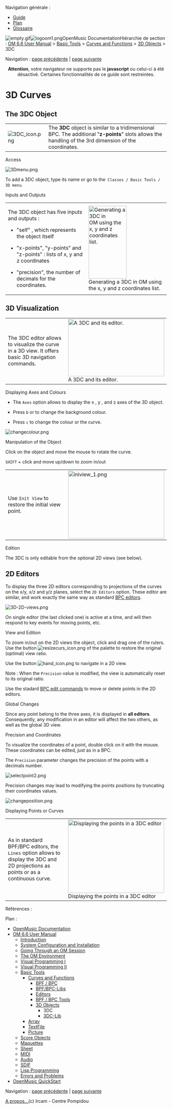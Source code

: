 <div id="tplf" class="tplPage">

<div id="tplh">

<span class="hidden">Navigation générale : </span>

  - [<span>Guide</span>](OM-Documentation.md)
  - [<span>Plan</span>](OM-Documentation_1.md)
  - [<span>Glossaire</span>](OM-Documentation_2.md)

</div>

<div id="tplt">

![empty.gif](../tplRes/page/empty.gif)![logoom1.png](../res/logoom1.png)<span class="tplTi">OpenMusic
Documentation</span><span class="sw_outStack_navRoot"><span class="hidden">Hiérarchie
de section : </span>[<span>OM 6.6 User
Manual</span>](OM-User-Manual.md)<span class="stkSep"> \>
</span>[<span>Basic Tools</span>](BasicObjects.md)<span class="stkSep">
\> </span>[<span>Curves and
Functions</span>](CurvesAndFunctions.md)<span class="stkSep"> \>
</span>[<span>3D Objects</span>](3D.md)<span class="stkSep"> \>
</span><span class="stkSel_yes"><span>3DC</span></span></span>

</div>

<div class="tplNav">

<span class="hidden">Navigation : </span>[<span>page
précédente</span>](3D.md "page précédente(3D Objects)")<span class="hidden">
| </span>[<span>page
suivante</span>](3DC-Lib.md "page suivante(3DC-Lib)")

</div>

<div id="tplc" class="tplc_out_yes">

<div style="text-align: center;">

**Attention**, votre navigateur ne supporte pas le **javascript** ou
celui-ci à été désactivé. Certaines fonctionnalités de ce guide sont
restreintes.

</div>

<div class="headCo">

# <span>3D Curves</span>

<div class="headCo_co">

<div>

<div class="part">

## <span>The 3DC Object</span>

<div class="part_co">

<div class="infobloc">

<div class="txt">

|                                                                           |                                                                                                                                                         |
| ------------------------------------------------------------------------- | ------------------------------------------------------------------------------------------------------------------------------------------------------- |
| <span class="iconButton_tim">![3DC\_icon.png](../res/3DC_icon.png)</span> | The **3DC** object is similar to a tridimensional BPC. The additional "**z-points**" slots allows the handling of the 3rd dimension of the coordinates. |

</div>

</div>

<div class="infobloc">

<div class="infobloc_ti">

<span>Access</span>

</div>

<div class="caption">

<div class="caption_co">

![3Dmenu.png](../res/3Dmenu.png)

</div>

</div>

<div class="txt">

To add a 3DC object, type its name or go to the`  Classes / Basic Tools
/ 3D menu `.

</div>

</div>

<div class="infobloc">

<div class="infobloc_ti">

<span>Inputs and Outputs</span>

</div>

<div class="txtRes">

<table>
<colgroup>
<col style="width: 50%" />
<col style="width: 50%" />
</colgroup>
<tbody>
<tr class="odd">
<td><div class="dk_txtRes_txt txt">
<p>The 3DC object has five inputs and outputs :</p>
<ul>
<li><p>"self" , which represents the object itself</p></li>
<li><p>"x-points", "y-points" and "z-points" : lists of x, y and z coordinates</p></li>
<li><p>"precision", the number of decimals for the coordinates.</p></li>
</ul>
</div></td>
<td><div class="caption">
<div class="caption_co">
<img src="../res/3DC-PATCH.png" width="119" height="227" alt="Generating a 3DC in OM using the x, y and z coordinates list." />
</div>
<div class="caption_ti">
Generating a 3DC in OM using the x, y and z coordinates list.
</div>
</div></td>
</tr>
</tbody>
</table>

</div>

</div>

</div>

</div>

<div class="part">

## <span>3D Visualization</span>

<div class="part_co">

<div class="infobloc">

<div class="txtRes">

<table>
<colgroup>
<col style="width: 50%" />
<col style="width: 50%" />
</colgroup>
<tbody>
<tr class="odd">
<td><div class="dk_txtRes_txt txt">
<p>The 3DC editor allows to visualize the curve in a 3D view. It offers basic 3D navigation commands.</p>
</div></td>
<td><div class="caption">
<div class="caption_co">
<a href="../res/3Deditor.png" class="overLnk" title="Cliquez pour agrandir"><img src="../res/3Deditor_1.png" width="300" height="179" alt="A 3DC and its editor." /></a>
</div>
<div class="caption_ti">
A 3DC and its editor.
</div>
</div></td>
</tr>
</tbody>
</table>

</div>

</div>

<div class="infobloc">

<div class="infobloc_ti">

<span>Displaying Axes and Colours</span>

</div>

<div class="txt">

  - The `Axes` option allows to display the x , y , and z axes of the 3D
    object.

  - Press `b` or to change the background colour.

  - Press `c` to change the colour or the curve.

</div>

<div class="caption">

<div class="caption_co">

![changecolour.png](../res/changecolour.png)

</div>

</div>

</div>

<div class="infobloc">

<div class="infobloc_ti">

<span>Manipulation of the Object</span>

</div>

<div class="txt">

Click on the object and move the mouse to rotate the curve.

</div>

<div class="media">

</div>

<div class="txt">

`SHIFT` + click and move up/down to zoom in/out

</div>

<div class="media">

</div>

<div class="txtRes">

<table>
<colgroup>
<col style="width: 50%" />
<col style="width: 50%" />
</colgroup>
<tbody>
<tr class="odd">
<td><div class="dk_txtRes_txt txt">
<p>Use <code class="textButton_tl">Init View</code> to restore the initial view point.</p>
</div></td>
<td><div class="caption">
<div class="caption_co">
<a href="../res/iniview.png" class="overLnk" title="Cliquez pour agrandir"><img src="../res/iniview_1.png" width="300" height="212" alt="iniview_1.png" /></a>
</div>
</div></td>
</tr>
</tbody>
</table>

</div>

</div>

<div class="bloc warning">

<div class="bloc_ti warning_ti">

<span>Edition</span>

</div>

<div class="txt">

The 3DC is only editable from the optional 2D views (see below).

</div>

</div>

</div>

</div>

<div class="part">

## <span>2D Editors</span>

<div class="part_co">

<div class="infobloc">

<div class="txt">

To display the three 2D editors corresponding to projections of the
curves on the x/y, x/z and y/z planes, select the `2D Editors` option.
These editor are similar, and work exactly the same way as standard
[<span>BPC editors</span>](BPFEditors.md).

</div>

<div class="caption">

<div class="caption_co">

![3D-2D-views.png](../res/3D-2D-views.png)

</div>

</div>

<div class="txt">

On single editor (the last clicked one) is active at a time, and will
then respond to key events for moving points, etc.

</div>

</div>

<div class="infobloc">

<div class="infobloc_ti">

<span>View and Edition</span>

</div>

<div class="media">

</div>

<div class="txt">

To zoom in/out on the 2D views the object, click and drag one of the
rulers. Use the button
<span class="iconButton_tim">![resizecurs\_icon.png](../res/resizecurs_icon.png)</span>
of the palette to restore the original (optimal) view ratio.

Use the button
<span class="iconButton_tim">![hand\_icon.png](../res/hand_icon.png)</span>
to navigate in a 2D view.

Note : When the `Precision` value is modified, the view is automatically
reset to its original ratio.

</div>

<div class="txt">

Use the stadard [<span>BPC edit commands</span>](Edition.md) to move or
delete points in the 2D editors.

</div>

</div>

<div class="bloc note">

<div class="bloc_ti note_ti">

<span>Global Changes</span>

</div>

<div class="media">

</div>

<div class="txt">

Since any point belong to the three axes, it is displayed in **all
editors**. Consequently, any modification in an editor will affect the
two others, as well as the global 3D view.

</div>

</div>

<div class="infobloc">

<div class="infobloc_ti">

<span>Precision and Coordinates</span>

</div>

<div class="txt">

To visualize the coordinates of a point, double click on it with the
mouse. These coordinates can be edited, just as in a BPC.

The `Precision` parameter changes the precision of the points with a
decimals number.

</div>

<div class="caption">

<div class="caption_co">

![selectpoint2.png](../res/selectpoint2.png)

</div>

</div>

<div class="txt">

Precision changes may lead to modifying the points positions by
truncating their coordinates values.

</div>

<div class="caption">

<div class="caption_co">

![changeposition.png](../res/changeposition.png)

</div>

</div>

</div>

<div class="bloc complement">

<div class="bloc_ti complement_ti">

<span>Displaying Points or Curves</span>

</div>

<div class="txtRes">

<table>
<colgroup>
<col style="width: 50%" />
<col style="width: 50%" />
</colgroup>
<tbody>
<tr class="odd">
<td><div class="dk_txtRes_txt txt">
<p>As in standard BPF/BPC editors, the <code class="textCheckBox_tl">Lines</code> option allows to display the 3DC and 2D projections as points or as a continuous curve.</p>
</div></td>
<td><div class="caption">
<div class="caption_co">
<a href="../res/3D-points.png" class="overLnk" title="Cliquez pour agrandir"><img src="../res/3D-points_1.png" width="300" height="229" alt="Displaying the points in a 3DC editor" /></a>
</div>
<div class="caption_ti">
Displaying the points in a 3DC editor
</div>
</div></td>
</tr>
</tbody>
</table>

</div>

</div>

</div>

</div>

</div>

</div>

</div>

<span class="hidden">Références : </span>

</div>

<div id="tplo" class="tplo_out_yes">

<div class="tplOTp">

<div class="tplOBm">

<div id="mnuFrm">

<span class="hidden">Plan :</span>

<div id="mnuFrmUp" onmouseout="menuScrollTiTask.fSpeed=0;" onmouseover="if(menuScrollTiTask.fSpeed&gt;=0) {menuScrollTiTask.fSpeed=-2; scTiLib.addTaskNow(menuScrollTiTask);}" onclick="menuScrollTiTask.fSpeed-=2;" style="display: none;">

<span id="mnuFrmUpLeft">[](#)</span><span id="mnuFrmUpCenter"></span><span id="mnuFrmUpRight"></span>

</div>

<div id="mnuScroll">

  - [<span>OpenMusic Documentation</span>](OM-Documentation.md)
  - [<span>OM 6.6 User Manual</span>](OM-User-Manual.md)
      - [<span>Introduction</span>](00-Sommaire.md)
      - [<span>System Configuration and
        Installation</span>](Installation.md)
      - [<span>Going Through an OM Session</span>](Goingthrough.md)
      - [<span>The OM Environment</span>](Environment.md)
      - [<span>Visual Programming I</span>](BasicVisualProgramming.md)
      - [<span>Visual Programming
        II</span>](AdvancedVisualProgramming.md)
      - [<span>Basic Tools</span>](BasicObjects.md)
          - [<span>Curves and Functions</span>](CurvesAndFunctions.md)
              - [<span>BPF / BPC</span>](BPF-BPC.md)
              - [<span>BPF/BPC-Libs</span>](MultiBPF.md)
              - [<span>Editors</span>](BPFEditors.md)
              - [<span>BPF / BPC Tools</span>](Tools.md)
              - [<span>3D Objects</span>](3D.md)
                  - <span id="i3" class="outLeftSel_yes"><span>3DC</span></span>
                  - [<span>3DC-Lib</span>](3DC-Lib.md)
          - [<span>Array</span>](ClassArray.md)
          - [<span>TextFile</span>](textfile.md)
          - [<span>Picture</span>](Picture.md)
      - [<span>Score Objects</span>](ScoreObjects.md)
      - [<span>Maquettes</span>](Maquettes.md)
      - [<span>Sheet</span>](Sheet.md)
      - [<span>MIDI</span>](MIDI.md)
      - [<span>Audio</span>](Audio.md)
      - [<span>SDIF</span>](SDIF.md)
      - [<span>Lisp Programming</span>](Lisp.md)
      - [<span>Errors and Problems</span>](errors.md)
  - [<span>OpenMusic QuickStart</span>](QuickStart-Chapters.md)

</div>

<div id="mnuFrmDown" onmouseout="menuScrollTiTask.fSpeed=0;" onmouseover="if(menuScrollTiTask.fSpeed&lt;=0) {menuScrollTiTask.fSpeed=2; scTiLib.addTaskNow(menuScrollTiTask);}" onclick="menuScrollTiTask.fSpeed+=2;" style="display: none;">

<span id="mnuFrmDownLeft">[](#)</span><span id="mnuFrmDownCenter"></span><span id="mnuFrmDownRight"></span>

</div>

</div>

</div>

</div>

</div>

<div class="tplNav">

<span class="hidden">Navigation : </span>[<span>page
précédente</span>](3D.md "page précédente(3D Objects)")<span class="hidden">
| </span>[<span>page
suivante</span>](3DC-Lib.md "page suivante(3DC-Lib)")

</div>

<div id="tplb">

[<span>A propos...</span>](OM-Documentation_3.md)(c) Ircam - Centre
Pompidou

</div>

</div>
